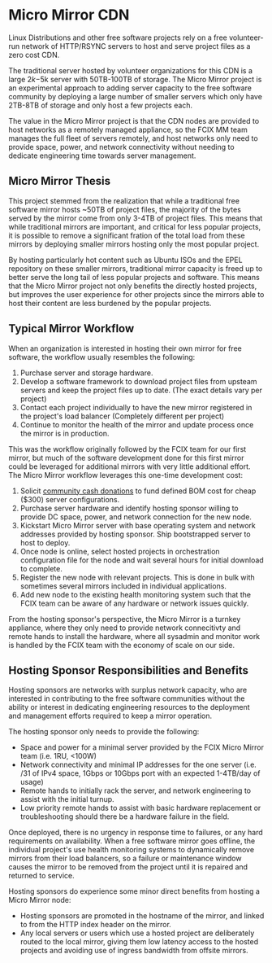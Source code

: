 # Micro Mirror CDN

Linux Distributions and other free software projects rely on a free volunteer-run network of HTTP/RSYNC servers to host and serve project files as a zero cost CDN.

The traditional server hosted by volunteer organizations for this CDN is a large $2k-$5k server with 50TB-100TB of storage.
The Micro Mirror project is an experimental approach to adding server capacity to the free software community by deploying a large number of smaller servers which only have 2TB-8TB of storage and only host a few projects each.

The value in the Micro Mirror project is that the CDN nodes are provided to host networks as a remotely managed appliance, so the FCIX MM team manages the full fleet of servers remotely, and host networks only need to provide space, power, and network connectivity without needing to dedicate engineering time towards server management.

## Micro Mirror Thesis

This project stemmed from the realization that while a traditional free software mirror hosts ~50TB of project files, the majority of the bytes served by the mirror come from only 3-4TB of project files.
This means that while traditional mirrors are important, and critical for less popular projects, it is possible to remove a significant fration of the total load from these mirrors by deploying smaller mirrors hosting only the most popular project.

By hosting particularly hot content such as Ubuntu ISOs and the EPEL repository on these smaller mirrors, traditional mirror capacity is freed up to better serve the long tail of less popular projects and software.
This means that the Micro Mirror project not only benefits the directly hosted projects, but improves the user experience for other projects since the mirrors able to host their content are less burdened by the popular projects.

## Typical Mirror Workflow

When an organization is interested in hosting their own mirror for free software, the workflow usually resembles the following:

1. Purchase server and storage hardware.
2. Develop a software framework to download project files from  upsteam servers and keep the project files up to date. (The exact details vary per project)
3. Contact each project individually to have the new mirror registered in the project's load balancer (Completely different per project)
4. Continue to monitor the health of the mirror and update process once the mirror is in production.

This was the workflow originally followed by the FCIX team for our first mirror, but much of the software development done for this first mirror could be leveraged for additional mirrors with very little additional effort.
The Micro Mirror workflow leverages this one-time development cost:

1. Solicit [community cash donations](https://liberapay.com/phirephly/) to fund defined BOM cost for cheap ($300) server configurations.
2. Purchase server hardware and identify hosting sponsor willing to provide DC space, power, and network connection for the new node.
3. Kickstart Micro Mirror server with base operating system and network addresses provided by hosting sponsor. Ship bootstrapped server to host to deploy.
4. Once node is online, select hosted projects in orchestration configuration file for the node and wait several hours for initial download to complete.
5. Register the new node with relevant projects. This is done in bulk with sometimes several mirrors included in individual applications.
6. Add new node to the existing health monitoring system such that the FCIX team can be aware of any hardware or network issues quickly.

From the hosting sponsor's perspective, the Micro Mirror is a turnkey appliance, where they only need to provide network connecitivty and remote hands to install the hardware, where all sysadmin and monitor work is handled by the FCIX team with the economy of scale on our side.

## Hosting Sponsor Responsibilities and Benefits

Hosting sponsors are networks with surplus network capacity, who are interested in contributing to the free software communities without the ability or interest in dedicating engineering resources to the deployment and management efforts required to keep a mirror operation.

The hosting sponsor only needs to provide the following:
* Space and power for a minimal server provided by the FCIX Micro Mirror team (i.e. 1RU, <100W)
* Network connectivity and minimal IP addresses for the one server (i.e. /31 of IPv4 space, 1Gbps or 10Gbps port with an expected 1-4TB/day of usage)
* Remote hands to initially rack the server, and network engineering to assist with the initial turnup.
* Low priority remote hands to assist with basic hardware replacement or troubleshooting should there be a hardware failure in the field.

Once deployed, there is no urgency in response time to failures, or any hard requirements on availability.
When a free software mirror goes offline, the individual project's use health monitoring systems to dynamically remove mirrors from their load balancers, so a failure or maintenance window causes the mirror to be removed from the project until it is repaired and returned to service.

Hosting sponsors do experience some minor direct benefits from hosting a Micro Mirror node:

* Hosting sponsors are promoted in the hostname of the mirror, and linked to from the HTTP index header on the mirror.
* Any local servers or users which use a hosted project are deliberately routed to the local mirror, giving them low latency access to the hosted projects and avoiding use of ingress bandwidth from offsite mirrors.

